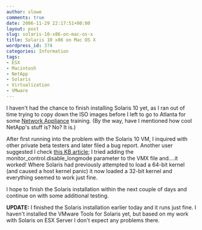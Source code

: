 ```yaml
---
author: slowe
comments: true
date: 2006-11-29 22:17:51+00:00
layout: post
slug: solaris-10-x86-on-mac-os-x
title: Solaris 10 x86 on Mac OS X
wordpress_id: 374
categories: Information
tags:
- ESX
- Macintosh
- NetApp
- Solaris
- Virtualization
- VMware
---
```


I haven't had the chance to finish installing Solaris 10 yet, as I ran out of time trying to copy down the ISO images before I left to go to Atlanta for some [Network Appliance](http://www.netapp.com/) training. (By the way, have I mentioned how cool NetApp's stuff is? No? It is.)

After first running into the problem with the Solaris 10 VM, I inquired with other private beta testers and later filed a bug report. Another user suggested I check [this KB article](http://kb.vmware.com/vmtnkb/search.do?cmd=displayKC&docType=kc&externalId=1975&sliceId=SAL_Public); I tried adding the monitor\_control.disable\_longmode parameter to the VMX file and....it worked! Where Solaris had previously attempted to load a 64-bit kernel (and caused a host kernel panic) it now loaded a 32-bit kernel and everything seemed to work just fine.

I hope to finish the Solaris installation within the next couple of days and continue on with some additional testing.

**UPDATE:** I finished the Solaris installation earlier today and it runs just fine. I haven't installed the VMware Tools for Solaris yet, but based on my work with Solaris on ESX Server I don't expect any problems there.
